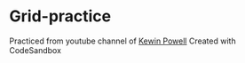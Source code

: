 # Grid-practice
Practiced from youtube channel of [Kewin Powell](https://www.youtube.com/watch?v=rg7Fvvl3taU&t=1998s)
Created with CodeSandbox
